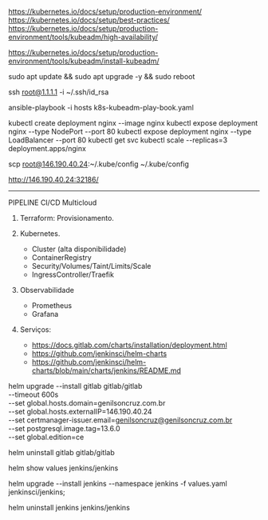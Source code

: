 https://kubernetes.io/docs/setup/production-environment/
https://kubernetes.io/docs/setup/best-practices/
https://kubernetes.io/docs/setup/production-environment/tools/kubeadm/high-availability/

https://kubernetes.io/docs/setup/production-environment/tools/kubeadm/install-kubeadm/

sudo apt update && sudo apt upgrade -y && sudo reboot

ssh root@1.1.1.1 -i ~/.ssh/id_rsa

ansible-playbook -i hosts k8s-kubeadm-play-book.yaml

kubectl create deployment nginx --image nginx
kubectl expose deployment nginx --type NodePort --port 80
kubectl expose deployment nginx --type LoadBalancer --port 80
kubectl get svc
kubectl scale --replicas=3 deployment.apps/nginx

scp root@146.190.40.24:~/.kube/config ~/.kube/config

http://146.190.40.24:32186/

***

PIPELINE CI/CD Multicloud

1) Terraform: Provisionamento.

2) Kubernetes.
   - Cluster (alta disponibilidade)
   - ContainerRegistry
   - Security/Volumes/Taint/Limits/Scale
   - IngressController/Traefik

3) Observabilidade
   - Prometheus
   - Grafana   

4) Serviços:
   - https://docs.gitlab.com/charts/installation/deployment.html
   - https://github.com/jenkinsci/helm-charts
   - https://github.com/jenkinsci/helm-charts/blob/main/charts/jenkins/README.md
   
helm upgrade --install gitlab gitlab/gitlab \
  --timeout 600s \
  --set global.hosts.domain=genilsoncruz.com.br \
  --set global.hosts.externalIP=146.190.40.24 \
  --set certmanager-issuer.email=genilsoncruz@genilsoncruz.com.br \
  --set postgresql.image.tag=13.6.0 \
  --set global.edition=ce
  
helm uninstall gitlab gitlab/gitlab
  
helm show values jenkins/jenkins
  
helm upgrade --install jenkins --namespace jenkins -f values.yaml jenkinsci/jenkins;
    
helm uninstall jenkins jenkins/jenkins